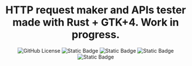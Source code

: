 <div align="center">
  
<h1 align="center">HTTP request maker and APIs tester made with Rust + GTK+4. Work in progress.</h1>
  
![GitHub License](https://img.shields.io/github/license/emarifer/request-maker) ![Static Badge](https://img.shields.io/badge/Rust-%3E=1.77-blue) ![Static Badge](https://img.shields.io/badge/GTK+-=4-blue) ![Static Badge](https://img.shields.io/badge/GtkSourceView-=5-blue) ![Static Badge](https://img.shields.io/badge/GLib-=2-blue)

</div>